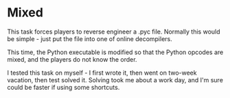 # Mixed

This task forces players to reverse engineer a .pyc file. Normally this
would be simple - just put the file into one of online decompilers.

This time, the Python executable is modified so that the Python opcodes
are mixed, and the players do not know the order.

I tested this task on myself - I first wrote it, then went on two-week
vacation, then test solved it. Solving took me about a work day, and
I'm sure could be faster if using some shortcuts.
